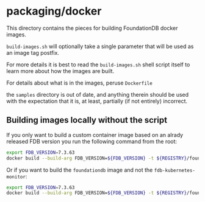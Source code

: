 # packaging/docker

This directory contains the pieces for building FoundationDB docker images.

`build-images.sh` will optionally take a single parameter that will be used as an
image tag postfix.

For more details it is best to read the `build-images.sh` shell script itself to
learn more about how the images are built.

For details about what is in the images, peruse `Dockerfile`

the `samples` directory is out of date, and anything therein should be used with
the expectation that it is, at least, partially (if not entirely) incorrect.

## Building images locally without the script

If you only want to build a custom container image based on an alrady released FDB version you run the following command from the root:

```bash
export FDB_VERSION=7.3.63
docker build --build-arg FDB_VERSION=${FDB_VERSION} -t ${REGISTRY}/foundationdb/fdb-kubernetes-monitor:${FDB_VERSION} --target fdb-kubernetes-monitor -f ./packaging/docker/Dockerfile .
```

Or if you want to build the `foundationdb` image and not the `fdb-kubernetes-monitor`:

```bash
export FDB_VERSION=7.3.63
docker build --build-arg FDB_VERSION=${FDB_VERSION} -t ${REGISTRY}/foundationdb/foundationdb:${FDB_VERSION} --target foundationdb -f ./packaging/docker/Dockerfile .
```
